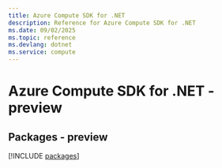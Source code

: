 ```yaml
---
title: Azure Compute SDK for .NET
description: Reference for Azure Compute SDK for .NET
ms.date: 09/02/2025
ms.topic: reference
ms.devlang: dotnet
ms.service: compute
---
```

# Azure Compute SDK for .NET - preview
## Packages - preview
[!INCLUDE [packages](compute-index.md)]